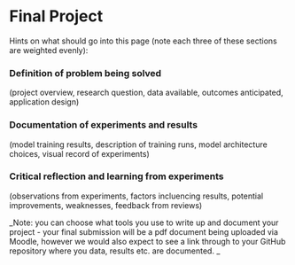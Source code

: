 # Final Project



Hints on what should go into this page (note each three of these sections are weighted evenly):

### Definition of problem being solved 
(project overview, research question, data available, outcomes anticipated, application design) 

### Documentation of experiments and results 
(model training results, description of training runs, model architecture choices, visual record of experiments) 

### Critical reflection and learning from experiments 
(observations from experiments, factors incluencing results, potential improvements, weaknesses, feedback from reviews) 



_Note: you can choose what tools you use to write up and document your project - your final submission will be a pdf document being uploaded via Moodle, however we would also expect to see a link through to your GitHub repository where you data, results etc. are documented.
_
